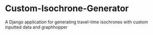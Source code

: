 # Custom-Isochrone-Generator
A Django application for generating travel-time isochrones with custom inputted data and graphhopper 
